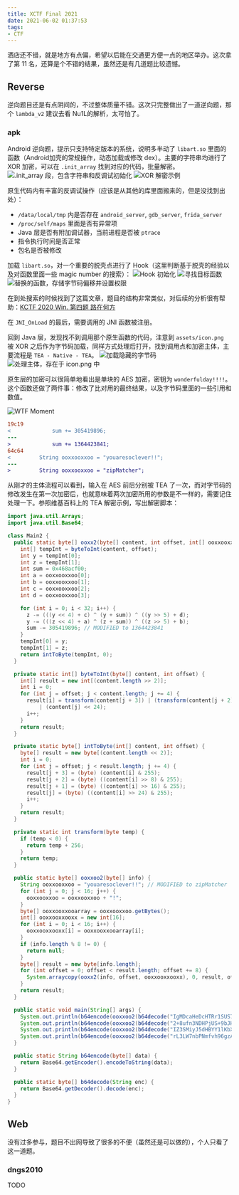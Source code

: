 ```yaml
---
title: XCTF Final 2021
date: 2021-06-02 01:37:53
tags:
- CTF
---
```

酒店还不错，就是地方有点偏，希望以后能在交通更方便一点的地区举办。这次拿了第 11 名，还算是个不错的结果，虽然还是有几道题比较遗憾。

<!-- more -->

## Reverse
逆向题目还是有点阴间的，不过整体质量不错。这次只完整做出了一道逆向题，那个 `lambda_v2` 建议去看 Nu1L的解析，太可怕了。
### apk
Android 逆向题，提示只支持特定版本的系统，说明多半动了 `libart.so` 里面的函数（Android加壳的常规操作，动态加载或修改 dex）。主要的字符串均进行了 XOR 加密，可以在 `.init_array` 找到对应的代码，批量解密。
![.init_array 段，包含字符串和反调试初始化](20210602131749.jpg)
![XOR 解密示例](20210602131807.jpg)

原生代码内有丰富的反调试操作（应该是从其他的库里面搬来的，但是没找到出处）：
* `/data/local/tmp` 内是否存在 `android_server`, `gdb_server`, `frida_server`
* `/proc/self/maps` 里面是否有异常项
* Java 层是否有附加调试器，当前进程是否被 `ptrace`
* 指令执行时间是否正常
* 包名是否被修改

加载 `libart.so`，对一个重要的脱壳点进行了 Hook（这里判断基于脱壳的经验以及对函数里面一些 magic number 的搜索）：
![Hook 初始化](20210602132841.jpg)
![寻找目标函数](20210602132855.jpg)
![替换的函数，存储字节码偏移并设置权限](20210602133008.jpg)

在到处搜索的时候找到了这篇文章，题目的结构非常类似，对后续的分析很有帮助：[KCTF 2020 Win. 第四题 路在何方](https://bbs.pediy.com/thread-263729.htm)

在 `JNI_OnLoad` 的最后，需要调用的 JNI 函数被注册。

回到 Java 层，发现找不到调用那个原生函数的代码，注意到 `assets/icon.png` 被 XOR 之后作为字节码加载，同样方式处理后打开，找到调用点和加密主体，主要流程是 `TEA - Native - TEA`。
![加载隐藏的字节码](20210602133631.jpg)
![处理主体，存在于 icon.png 中](20210602133931.jpg)

原生层的加密可以很简单地看出是单块的 AES 加密，密钥为 `wonderfulday!!!!`。这个函数还做了两件事：修改了比对用的最终结果，以及字节码里面的一些引用和数值。

![WTF Moment](20210602134326.jpg)
```patch
19c19
<             sum += 305419896;
---
>             sum += 1364423841;
64c64
<         String ooxxooxxoo = "youaresoclever!!";
---
>         String ooxxooxxoo = "zipMatcher";
```

从刚才的主体流程可以看到，输入在 AES 前后分别被 TEA 了一次，而对字节码的修改发生在第一次加密后，也就意味着两次加密所用的参数是不一样的，需要记住处理一下。参照维基百科上的 TEA 解密示例，写出解密脚本：
```java
import java.util.Arrays;
import java.util.Base64;

class Main2 {
  public static byte[] ooxx2(byte[] content, int offset, int[] ooxxooxxoo) {
    int[] tempInt = byteToInt(content, offset);
    int y = tempInt[0];
    int z = tempInt[1];
    int sum = 0x468acf00;
    int a = ooxxooxxoo[0];
    int b = ooxxooxxoo[1];
    int c = ooxxooxxoo[2];
    int d = ooxxooxxoo[3];

    for (int i = 0; i < 32; i++) {
      z -= (((y << 4) + c) ^ (y + sum)) ^ ((y >> 5) + d);
      y -= (((z << 4) + a) ^ (z + sum)) ^ ((z >> 5) + b);
      sum -= 305419896; // MODIFIED to 1364423841
    }
    tempInt[0] = y;
    tempInt[1] = z;
    return intToByte(tempInt, 0);
  }

  private static int[] byteToInt(byte[] content, int offset) {
    int[] result = new int[(content.length >> 2)];
    int i = 0;
    for (int j = offset; j < content.length; j += 4) {
      result[i] = transform(content[j + 3]) | (transform(content[j + 2]) << 8) | (transform(content[j + 1]) << 16)
          | (content[j] << 24);
      i++;
    }
    return result;
  }

  private static byte[] intToByte(int[] content, int offset) {
    byte[] result = new byte[(content.length << 2)];
    int i = 0;
    for (int j = offset; j < result.length; j += 4) {
      result[j + 3] = (byte) (content[i] & 255);
      result[j + 2] = (byte) ((content[i] >> 8) & 255);
      result[j + 1] = (byte) ((content[i] >> 16) & 255);
      result[j] = (byte) ((content[i] >> 24) & 255);
      i++;
    }
    return result;
  }

  private static int transform(byte temp) {
    if (temp < 0) {
      return temp + 256;
    }
    return temp;
  }

  public static byte[] ooxxoo2(byte[] info) {
    String ooxxooxxoo = "youaresoclever!!"; // MODIFIED to zipMatcher
    for (int j = 0; j < 16; j++) {
      ooxxooxxoo = ooxxooxxoo + "!";
    }
    byte[] ooxxooxxooarray = ooxxooxxoo.getBytes();
    int[] ooxxooxxooxx = new int[16];
    for (int i = 0; i < 16; i++) {
      ooxxooxxooxx[i] = ooxxooxxooarray[i];
    }
    if (info.length % 8 != 0) {
      return null;
    }
    byte[] result = new byte[info.length];
    for (int offset = 0; offset < result.length; offset += 8) {
      System.arraycopy(ooxx2(info, offset, ooxxooxxooxx), 0, result, offset, 8);
    }
    return result;
  }

  public static void main(String[] args) {
    System.out.println(b64encode(ooxxoo2(b64decode("IgMDcaHeDcHTRr1SUS7urw=="))));
    System.out.println(b64encode(ooxxoo2(b64decode("2+8ufn3NDHPjUS+9bJHh6A=="))));
    System.out.println(b64encode(ooxxoo2(b64decode("IZ3SMiyJ5dHBYY1lKbX33Q=="))));
    System.out.println(b64encode(ooxxoo2(b64decode("rL3LW7nbPNmfvh96gzAfgg==")))); // flag{perfectjob}
  }

  public static String b64encode(byte[] data) {
    return Base64.getEncoder().encodeToString(data);
  }

  public static byte[] b64decode(String enc) {
    return Base64.getDecoder().decode(enc);
  }
}
```

## Web
没有过多参与，题目不出网导致了很多的不便（虽然还是可以做的），个人只看了这一道题。
### dngs2010
TODO